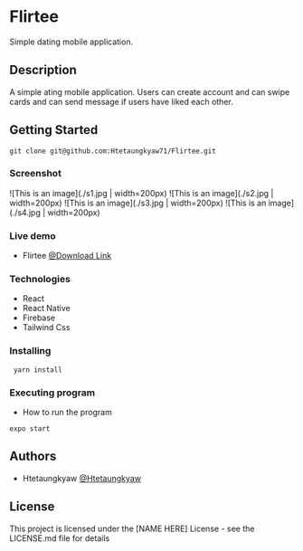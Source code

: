 # Flirtee

Simple dating mobile application.

## Description

A simple ating mobile application. Users can create account and can swipe cards and can send message if users have liked each other.

## Getting Started
```
git clone git@github.com:Htetaungkyaw71/Flirtee.git
```
### Screenshot
![This is an image](./s1.jpg | width=200px)
![This is an image](./s2.jpg | width=200px)
![This is an image](./s3.jpg | width=200px)
![This is an image](./s4.jpg | width=200px)

### Live demo

* Flirtee 
[@Download Link](https://expo.dev/accounts/htetaungkyaw99/projects/flirtee/builds/9af3582e-fe3b-46bd-a8be-057a3e697553)

### Technologies
* React
* React Native
* Firebase
* Tailwind Css

### Installing
```
 yarn install
```

### Executing program

* How to run the program
```
expo start
```


## Authors

* Htetaungkyaw
[@Htetaungkyaw](https://github.com/Htetaungkyaw71)


## License

This project is licensed under the [NAME HERE] License - see the LICENSE.md file for details

